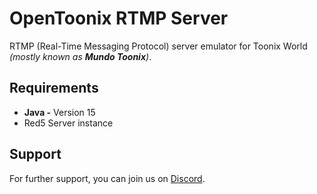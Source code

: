 # OpenToonix RTMP Server

RTMP (Real-Time Messaging Protocol) server emulator for Toonix World _(mostly known as **Mundo Toonix**)_.

## Requirements

- **Java -** Version 15
- Red5 Server instance

## Support

For further support, you can join us on [Discord](https://discord.gg/8ZWkyXnv4h).
